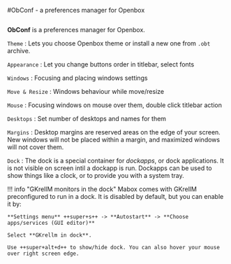 #ObConf - a preferences manager for Openbox

<div class="gal1">
    <a href="../../img/obconf.jpg" title="ObConf - a preferences manager for Openbox"><img src="../../img/obconf.jpg" alt="" /></a>
</div>


**ObConf**  is  a  preferences manager for Openbox.


`Theme`
:   Lets you choose Openbox theme or install a new one from `.obt` archive.

`Appearance`
:   Let you change buttons order in titlebar, select fonts

`Windows`
:   Focusing and placing windows settings

`Move & Resize`
:   Windows behaviour while move/resize

`Mouse`
:   Focusing windows on mouse over them, double click titlebar action

`Desktops`
:   Set number of desktops and names for them

`Margins`
:   Desktop margins are reserved areas on the edge of your screen. New windows will not be placed within a margin, and maximized windows will not cover them.

`Dock`
:   The dock is a special container for *dockapps*, or dock applications. It is not visible on screen intil a dockapp is run. Dockapps can be used to show things like a clock, or to provide you with a system tray.

!!! info "GKrellM monitors in the dock"
    Mabox comes with GKrellM preconfigured to run in a dock. It is disabled by default, but you can enable it by:
    
    **Settings menu** ++super+s++ -> **Autostart** -> **Choose apps/services (GUI editor)**
    
    Select **GKrellm in dock**.

    Use ++super+alt+d++ to show/hide dock. You can also hover your mouse over right screen edge.

<div class="gal4">
    <a href="../../img/obconf-theme.png" title="ObConf - Theme"><img src="../../img/obconf-theme.png" alt="" /></a>
    <a href="../../img/obconf-appearance.png" title="ObConf - Appearance"><img src="../../img/obconf-appearance.png" alt="" /></a>
    <a href="../../img/obconf-windows.png" title="ObConf - Windows"><img src="../../img/obconf-windows.png" alt="" /></a>
    <a href="../../img/obconf-move.png" title="ObConf - Move & Resize"><img src="../../img/obconf-move.png" alt="" /></a>
    <a href="../../img/obconf-mouse.png" title="ObConf - Mouse"><img src="../../img/obconf-mouse.png" alt="" /></a>
    <a href="../../img/obconf-desktops.png" title="ObConf - Desktops "><img src="../../img/obconf-desktops.png" alt="" /></a>
    <a href="../../img/obconf-margins.png" title="ObConf - Margins"><img src="../../img/obconf-margins.png" alt="" /></a>
    <a href="../../img/obconf-dock.png" title="ObConf - Dock"><img src="../../img/obconf-dock.png" alt="" /></a>
</div>

